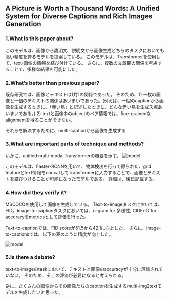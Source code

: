 ## A Picture is Worth a Thousand Words: A Unified System for Diverse Captions and Rich Images Generation

### 1.What is this paper about?

このモデルは、画像から説明文、説明文から画像生成どちらのタスクにおいても高い精度を誇るモデルを提案している。
このモデルは、Transformerを使用して、text-画像の情報を結び付けている。
さらに、複数の文章間の関係を考慮することで、多様な結果を可能にした。



### 2.What’s better than previous paper?

既存研究では、画像とテキストは1対1の関係であった。
そのため、1) 一枚の画像と一個のテキストの関係はあいまいであった。(例えば、一個のcaptionから画像を生成するときに、「赤い鳥」と記述したときに、どんな赤い鳥を生成ス塚あいまいである。)
2) textと画像中のobjectのペア情報では、fine-grainedなalignmentを得ることができない。

それらを解決するために、multi-captionから画像を生成する

### 3.What are important parts of technique and methods?

いかに、unified multi-modal Transformerの概要を示す。
![model](../../../../img/SEA-T2F_model.png) 

このモデルは、Faster-RCNNを用いて、物体検出を行って得られた、grid featureとtext情報をconcatしてTransformerに入力することで、画像とテキストを結びつけることが可能になったモデルである。
詳細は、後日記載する。

### 4.How did they verify it?

MSCOCOを使用して画像を生成している。
Text-to-Imageタスクにおいては、FID。Image-to-captionタスクにおいては、n-gram for 多様性, CIDEr-D for accuracyをmetricsとして評価を行った。

Text-to-captionでは、FID scoreが51.5から42.1に向上した。
さらに、image-to-captionsでは、以下の表のように精度が向上した。

![model](../../../../img/ACM_2021_result.jpg)






### 5.Is there a debate?
text-to-imageのtaskにおいて、テキストと画像のaccuracyが十分に評価されていない。
そのため、そこの評価が必要になると考えられる。

逆に、たくさんの画像からその画像たちのcaptionを生成するmulti-img2textモデルを生成したいと思った。
